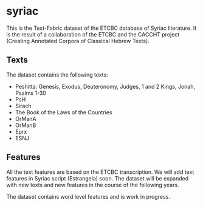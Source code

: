# syriac
This is the Text-Fabric dataset of the ETCBC database of Syriac literature. It is the result of a collaboration of the ETCBC and the CACCHT project (Creating Annotated Corpora of Classical Hebrew Texts).

## Texts
The dataset contains the following texts:
- Peshitta: Genesis, Exodus, Deuteronomy, Judges, 1 and 2 Kings, Jonah, Psalms 1-30
- PsH
- Sirach
- The Book of the Laws of the Countries
- OrManA
- OrManB
- Eprx
- ESNJ

## Features
All the text features are based on the ETCBC transcription. We will add text features in Syriac script (Estrangela) soon.
The dataset will be expanded with new texts and new features in the course of the following years.

The dataset contains word level features and is work in progress.
